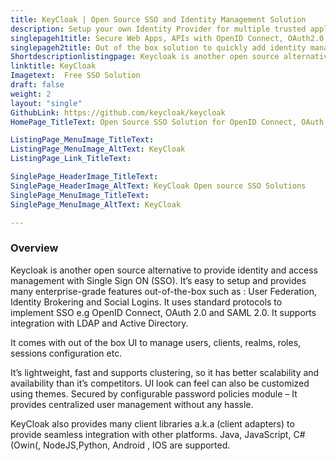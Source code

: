 ```yaml
---
title: KeyCloak | Open Source SSO and Identity Management Solution
description: Setup your own Identity Provider for multiple trusted applications and APIs using OIDC, OAuth 2.0 and SAML 2.0. Add scalability to web apps infrastructure.
singlepageh1title: Secure Web Apps, APIs with OpenID Connect, OAuth2.0, SAML2.0
singlepageh2title: Out of the box solution to quickly add identity management and single sign on capabilities. Streamline user management across modern web apps and services
Shortdescriptionlistingpage: Keycloak is another open source alternative to provide identity and access management with Single Sign ON (SSO).  It Provides Out of the box solution to quickly add identity management and single sign on capabilities.
linktitle: KeyCloak
Imagetext:  Free SSO Solution
draft: false
weight: 2
layout: "single"
GithubLink: https://github.com/keycloak/keycloak
HomePage_TitleText: Open Source SSO Solution for OpenID Connect, OAuth 2.0 and SAML 2.0

ListingPage_MenuImage_TitleText: 
ListingPage_MenuImage_AltText: KeyCloak 
ListingPage_Link_TitleText: 

SinglePage_HeaderImage_TitleText: 
SinglePage_HeaderImage_AltText: KeyCloak Open source SSO Solutions
SinglePage_MenuImage_TitleText: 
SinglePage_MenuImage_AltText: KeyCloak

---
```

### **Overview**
Keycloak is another open source alternative to provide identity and access management with Single Sign ON (SSO). It’s easy to setup and provides many enterprise-grade features out-of-the-box such as : User Federation, Identity Brokering and Social Logins. It uses standard protocols to implement SSO e.g OpenID Connect, OAuth 2.0 and SAML 2.0. It supports integration with LDAP and Active Directory.

It comes with out of the box UI to manage users, clients, realms, roles, sessions configuration etc.

It’s lightweight, fast and supports clustering, so it has better scalability and availability than it’s competitors. UI look can feel can also be customized using themes. Secured by configurable password policies module – It provides centralized user management without any hassle.

KeyCloak also provides many client libraries a.k.a (client adapters) to provide seamless integration with other platforms. Java, JavaScript, C# (Owin(, NodeJS,Python, Android , IOS are supported.
